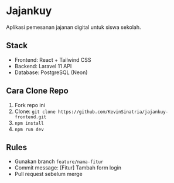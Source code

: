 # Jajankuy 

Aplikasi pemesanan jajanan digital untuk siswa sekolah.

## Stack
- Frontend: React + Tailwind CSS
- Backend: Laravel 11 API
- Database: PostgreSQL (Neon)

## Cara Clone Repo
1. Fork repo ini
2. Clone: `git clone https://github.com/KevinSinatria/jajankuy-frontend.git`
3. `npm install`
4. `npm run dev`

## Rules
- Gunakan branch `feature/nama-fitur`
- Commit message: [Fitur] Tambah form login
- Pull request sebelum merge
